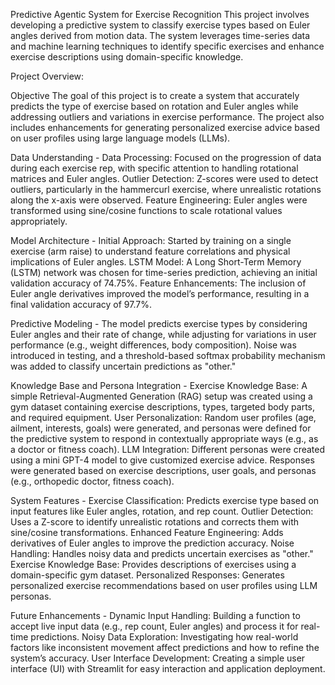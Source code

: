 Predictive Agentic System for Exercise Recognition
This project involves developing a predictive system to classify exercise types based on Euler angles derived from motion data. The system leverages time-series data and machine learning techniques to identify specific exercises and enhance exercise descriptions using domain-specific knowledge.

Project Overview:

Objective
The goal of this project is to create a system that accurately predicts the type of exercise based on rotation and Euler angles while addressing outliers and variations in exercise performance. The project also includes enhancements for generating personalized exercise advice based on user profiles using large language models (LLMs).

Data Understanding -
Data Processing: Focused on the progression of data during each exercise rep, with specific attention to handling rotational matrices and Euler angles.
Outlier Detection: Z-scores were used to detect outliers, particularly in the hammercurl exercise, where unrealistic rotations along the x-axis were observed.
Feature Engineering: Euler angles were transformed using sine/cosine functions to scale rotational values appropriately.

Model Architecture -
Initial Approach: Started by training on a single exercise (arm raise) to understand feature correlations and physical implications of Euler angles.
LSTM Model: A Long Short-Term Memory (LSTM) network was chosen for time-series prediction, achieving an initial validation accuracy of 74.75%.
Feature Enhancements: The inclusion of Euler angle derivatives improved the model’s performance, resulting in a final validation accuracy of 97.7%.

Predictive Modeling -
The model predicts exercise types by considering Euler angles and their rate of change, while adjusting for variations in user performance (e.g., weight differences, body composition).
Noise was introduced in testing, and a threshold-based softmax probability mechanism was added to classify uncertain predictions as "other."

Knowledge Base and Persona Integration -
Exercise Knowledge Base: A simple Retrieval-Augmented Generation (RAG) setup was created using a gym dataset containing exercise descriptions, types, targeted body parts, and required equipment.
User Personalization: Random user profiles (age, ailment, interests, goals) were generated, and personas were defined for the predictive system to respond in contextually appropriate ways (e.g., as a doctor or fitness coach).
LLM Integration: Different personas were created using a mini GPT-4 model to give customized exercise advice. Responses were generated based on exercise descriptions, user goals, and personas (e.g., orthopedic doctor, fitness coach).

System Features -
Exercise Classification: Predicts exercise type based on input features like Euler angles, rotation, and rep count.
Outlier Detection: Uses a Z-score to identify unrealistic rotations and corrects them with sine/cosine transformations.
Enhanced Feature Engineering: Adds derivatives of Euler angles to improve the prediction accuracy.
Noise Handling: Handles noisy data and predicts uncertain exercises as "other."
Exercise Knowledge Base: Provides descriptions of exercises using a domain-specific gym dataset.
Personalized Responses: Generates personalized exercise recommendations based on user profiles using LLM personas.

Future Enhancements -
Dynamic Input Handling: Building a function to accept live input data (e.g., rep count, Euler angles) and process it for real-time predictions.
Noisy Data Exploration: Investigating how real-world factors like inconsistent movement affect predictions and how to refine the system’s accuracy.
User Interface Development: Creating a simple user interface (UI) with Streamlit for easy interaction and application deployment.
